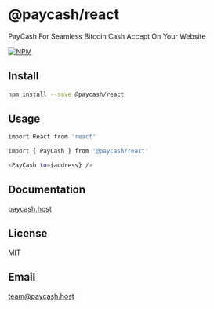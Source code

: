 # @paycash/react

PayCash For Seamless Bitcoin Cash Accept On Your Website


[![NPM](https://img.shields.io/badge/paycash@react-npm%401.0.2-green)](https://www.npmjs.com/package/@paycash/react)
## Install

```bash
npm install --save @paycash/react
```

## Usage

```bash
import React from 'react'

import { PayCash } from '@paycash/react'

<PayCash to={address} />
```
## Documentation
[paycash.host](https://paycash.host)


## License

MIT

## Email

team@paycash.host
